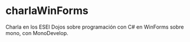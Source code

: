 charlaWinForms
==============

Charla en los ESEI Dojos sobre programación con C# en WinForms sobre mono, con MonoDevelop.
